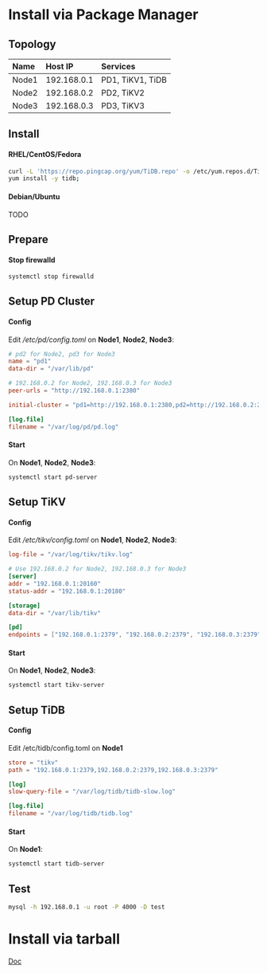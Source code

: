 # Install via Package Manager

## Topology

| Name  | Host IP | Services |
| :-- | :-- | :-------------- |
| Node1 | 192.168.0.1 | PD1, TiKV1, TiDB |
| Node2 | 192.168.0.2 | PD2, TiKV2 |
| Node3 | 192.168.0.3 | PD3, TiKV3 |

## Install

#### RHEL/CentOS/Fedora

```bash
curl -L 'https://repo.pingcap.org/yum/TiDB.repo' -o /etc/yum.repos.d/TiDB.repo;
yum install -y tidb;
```

#### Debian/Ubuntu

TODO

## Prepare

#### Stop firewalld

```bash
systemctl stop firewalld
```

## Setup PD Cluster

#### Config

Edit */etc/pd/config.toml* on **Node1**, **Node2**, **Node3**:

```toml
# pd2 for Node2, pd3 for Node3
name = "pd1"
data-dir = "/var/lib/pd"

# 192.168.0.2 for Node2, 192.168.0.3 for Node3
peer-urls = "http://192.168.0.1:2380"

initial-cluster = "pd1=http://192.168.0.1:2380,pd2=http://192.168.0.2:2380,pd3=http://192.168.0.3:2380"

[log.file]
filename = "/var/log/pd/pd.log"
```

#### Start

On **Node1**, **Node2**, **Node3**:

```bash
systemctl start pd-server
```

## Setup TiKV

#### Config

Edit  */etc/tikv/config.toml* on **Node1**, **Node2**, **Node3**:

```toml
log-file = "/var/log/tikv/tikv.log"

# Use 192.168.0.2 for Node2, 192.168.0.3 for Node3
[server]
addr = "192.168.0.1:20160"
status-addr = "192.168.0.1:20180"

[storage]
data-dir = "/var/lib/tikv"

[pd]
endpoints = ["192.168.0.1:2379", "192.168.0.2:2379", "192.168.0.3:2379"]

```

#### Start

On **Node1**, **Node2**, **Node3**:

```bash
systemctl start tikv-server
```

## Setup TiDB

#### Config

Edit /etc/tidb/config.toml on **Node1**

```toml
store = "tikv"
path = "192.168.0.1:2379,192.168.0.2:2379,192.168.0.3:2379"

[log]
slow-query-file = "/var/log/tidb/tidb-slow.log"

[log.file]
filename = "/var/log/tidb/tidb.log"
```

#### Start

On **Node1**:

```bash
systemctl start tidb-server
```

## Test

```bash
mysql -h 192.168.0.1 -u root -P 4000 -D test
```

# Install via tarball

[Doc](https://pingcap.com/docs/stable/how-to/deploy/from-tarball/production-environment/)

